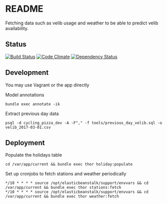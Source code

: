 # README

Fetching data such as velib usage and weather to be able to predict velib availability.

## Status

[![Build Status](https://travis-ci.org/sallesma/cycling-pizza.svg?branch=master)](https://travis-ci.org/sallesma/cycling-pizza)
[![Code Climate](https://codeclimate.com/github/sallesma/cycling-pizza/badges/gpa.svg)](https://codeclimate.com/github/sallesma/cycling-pizza)
[![Dependency Status](https://gemnasium.com/badges/github.com/sallesma/cycling-pizza.svg)](https://gemnasium.com/github.com/sallesma/cycling-pizza)

## Development

You may use Vagrant or the app directly

Model annotations
```
bundle exec annotate -ik
```

Extract previous day data
```
psql -d cycling_pizza_dev -A -F"," -f tools/previous_day_velib.sql -o velib_2017-03-01.csv

```

## Deployment

Populate the holidays table
```
cd /var/app/current && bundle exec thor holiday:populate
```

Set up cronjobs to fetch stations and weather periodically
```
*/10 * * * * source /opt/elasticbeanstalk/support/envvars && cd /var/app/current && bundle exec thor stations:fetch
*/10 * * * * source /opt/elasticbeanstalk/support/envvars && cd /var/app/current && bundle exec thor weather:fetch
```
